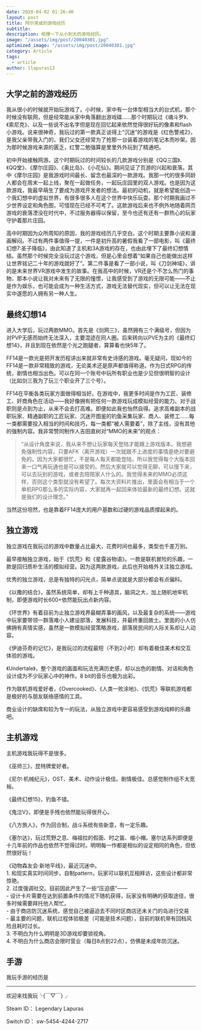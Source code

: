```yaml
---
date: 2020-04-02 01:26:40
layout: post
title: 阿尔芙咸的游戏经历
subtitle: 
description: 梳理一下从小到大的游戏经历。
image: "/assets/img/post/20040301.jpg"
optimized_image: "/assets/img/post/20040301.jpg"
category: Article
tags:
  - article
author: llapuras13
---
```


## 大学之前的游戏经历

我从很小的时候就开始玩游戏了。小时候，家中有一台体型相当大的台式机，那个时候没有联网，但是经常能从家中角落翻出游戏碟......那个时期玩过《魂斗罗》、《索尼克》、以及一些说不出名字但是现在回忆起来依然觉得很好玩的像素和flash小游戏。说来很神奇，我玩过的第一款真正谈得上“沉迷”的游戏是《红色警戒2》，是我父亲带我入门的，我们父女还经常为了抢那一台装着游戏的笔记本而吵架。因为那时候游戏来源的匮乏，红警二勉强算是里里外外玩到了精通吧。

初中开始接触网游。这个时期玩过的时间较长的几款游戏分别是《QQ三国》、《QQ堂》、《摩尔庄园》、《奥比岛》、《小花仙》。期间见证了页游的兴起和衰落。其中《摩尔庄园》是我游戏时间最长、留念也最深的一款游戏。我那一代的很多同龄人都会在周末一起上线，聚在一起做任务，一起玩庄园里的双人游戏。也是因为这款游戏，我最早萌生了要成为游戏开发者的想法。最初的动机，就是希望能创造一个我幻想中的虚拟世界，有很多很多人在这个世界中快乐玩耍。那个时期我画过不少世界设定和角色图，可惜现在已经不可考了。这款游戏后来也不例外地随着网页游戏的衰落湮没在时代中，不过服务器得以保留，至今也还有还有一群热心的玩家守护着那片庄园。

高中时期因为众所周知的原因，我的游戏经历几乎空白。这个时期主要靠小说和漫画解闷。不过有两件事值得一提，一件是初升高的暑假我看了一部电影，叫《最终幻想7:圣子降临》，由此知道了主机和3A游戏的存在，也由此埋下了最终幻想情结。虽然那个时候完全没玩过这个游戏，但是心里会想着“如果自己也能做出这样让世界铭记二十年的游戏就好了”。第二件事是看了一部小说，叫《刀剑神域》，讲的是未来世界VR游戏中发生的故事。在我高中的时候，VR还是个不怎么热门的事物，那本小说让我对未来有了无限的憧憬，让我感受到了游戏的无限可能——不止是作为娱乐，也可能会成为一种生活方式，游戏无法替代现实，但可以让无法在现实中遂愿的人拥有另一种人生。


## 最终幻想14

进入大学后，玩过两款MMO。首先是《剑网三》，虽然拥有三个满级号，但因为对PVP无感而始终无法深入，主要混迹在同人圈。后来转向以PVE为主的《最终幻想14》，并且到现在依然是个光之跑腿者，算算看也快5年了。

FF14是一款光是把开发历程讲出来就非常有史诗感的游戏。毫无疑问，现如今的FF14是一款非常精致的游戏，无论美术还是原声都值得称道。作为日式RPG的传统，剧情也相当出色。可以在同一个账号中玩所有职业也是少见但很明智的设计（比如剑三我为了玩三个职业开了三个号）。

FF14在平衡各类玩家方面做得相当好。在游戏中，我更多时间是作为工匠、装修工、奸商角色在活动——我好像拥有把任何一款游戏玩成模拟经营的能力。对于战职则是点到为止，从来不会去打高难。即便如此我也怡然自得。追求高难副本的战职玩家、精通副职的工匠玩家、沉迷开图鉴的钓鱼采集玩家、商人、装修工......每一类都需要投入相当的时间和技巧，每一类都“被人需要着”，除了主线，没有其他的强制内容。我非常赞同制作人吉田直树对“MMO的未来”的观点：

> “从设计角度来说，我从来不想让玩家每天登陆才能跟上游戏版本。我想避免强制性内容，只要AFK（离开游戏）一次就跟不上进度的事情是绝对要避免的。因为大家都很忙，不是每人每天都能登陆，所以我觉得每个大版本回来一口气再玩通也是可以接受的。然后大家就可以觉得无聊，可以慢下来，可以去玩别的游戏，或者去陪陪家人什么的。我觉得未来的MMO必须这样，否则这个类型就没有希望了。每次大资料片推出，里面会有相当于一个单机RPG那么多的实际内容，大家就再一起回来体验最新的最终幻想。这就是我们的设计理念。”

当然这份坦然，也是靠着FF14庞大的用户基数和过硬的游戏品质撑起来的。

## 独立游戏

独立游戏在我玩过的游戏中数量占比最大，花费时间也最多，类型也千差万别。

最早接触独立游戏，始于《饥荒》和《星露谷物语》。一款是联机冒险的乐趣，一款是回归质朴生活的模拟经营。因为这两款游戏，此后也开始格外关注独立游戏。

优秀的独立游戏，总是有独特的闪光点，简单点说就是大部分都会有点偏科。

《以撒的结合》，虽然系统简单，却有上千种道具，脑洞之大，加上随机地牢机制，即便游戏时长600+依然能玩出点新内容。

《环世界》有着目前为止独立游戏界最糊弄事的画风，以及最复杂的系统——游戏中玩家要带领一群落难小人建设部落，发展科技，并最终重回故土。里面的小人仿佛拥有真情实感，虽然是一款模拟经营策略游戏，部落居民间的人际关系却让人动容。

《伊迪芬奇的记忆》，是我玩过的流程最短（不到2小时）却有着极佳美术和交互体验的游戏。

《Undertale》，整个游戏的画面和玩法充满历史感，却以出色的剧情、对话和角色设计成为不少玩家心中的神作。8 bit的音乐也极为出彩。

作为联机游戏爱好者，《Overcooked》、《人类一败涂地》、《饥荒》等联机游戏都是极好的与朋友联络感情的工具。

商业设计的缺席和较为专一的玩法，从独立游戏中更容易感受到游戏纯粹的乐趣吧。


## 主机游戏

主机游戏我玩得不是很多。

《巫师三》，昆特牌爱好者。

《尼尔·机械纪元》，OST、美术、动作设计极佳。剧情极佳。总感觉制作组不太宽裕。

《最终幻想15》，钓鱼不错。

《鬼泣V》，即便是手残也依然能玩得很开心。

《八方旅人》，作为回合制，战斗系统有些新意，有一定乐趣。

《塞尔达》，玩过荒野之息、梅祖拉的假面、时之笛、缩小帽。塞尔达系列即便是十几年前的作品也依然不觉得过时。明明每一作都是相似的设定相同的角色，但依然很好玩！

《动物森友会·新地平线》，最近沉迷中。
<br>1. 和现实真实时间同步，自制pattern，玩家可以联机互相拜访，这些设计都非常惊艳。
<br>2. 过度强调社交。目前因此产生了一些“压迫感”——
<br> - 设计卡片需要在达到前置条件的情况下随机获得，玩家没有明确的获取途径，很多时候需要拜托他人帮忙。
<br> - 由于商店防沉迷系统，感觉自己被逼迫去不同时区商店还未关门的岛进行交易
<br> - 最主要的问题，联机过程体验极差（可能是技术问题），目前的联机带有回档风险且耗时过长。
<br>3. 不明白为什么明明是3D游戏却要锁视角。
<br>4. 不明白为什么商店会限时营业（每日8点到22点），仿佛是未成年防沉迷。


## 手游

我玩手游的经历是


<hr>

欢迎来找我玩╰(￣▽￣)╭

Steam ID：  Legendary Lapuras

Switch ID： sw-5454-4244-2717

